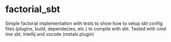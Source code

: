 # factorial_sbt
Simple factorial implementation with tests to show how to setup sbt config files (plugins, build, dependecies, etc.) to compile with sbt. Tested with cmd line sbt, Intellij and vscode (metals plugin)

